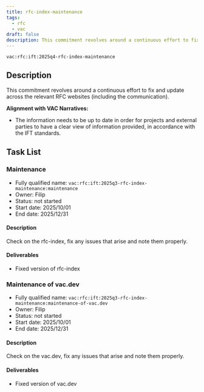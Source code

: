 ```yaml
---
title: rfc-index-maintenance
tags:
  - rfc
  - vac
draft: false
description: This commitment revolves around a continuous effort to fix and update across the relevant RFC websites (including the communication).
---
```


`vac:rfc:ift:2025q4-rfc-index-maintenance`

## Description

This commitment revolves around a continuous effort
to fix and update across the relevant RFC websites
(including the communication).

**Alignment with VAC Narratives:**

- The information needs to be up to date
in order for projects and external parties
to have a clear view of information provided,
in accordance with the IFT standards.

## Task List

### Maintenance

- Fully qualified name: `vac:rfc:ift:2025q3-rfc-index-maintenance:maintenance`
- Owner: Filip
- Status: not started
- Start date: 2025/10/01
- End date: 2025/12/31

#### Description

Check on the rfc-index,
fix any issues that arise and
note them properly.

#### Deliverables

- Fixed version of rfc-index

### Maintenance of vac.dev

- Fully qualified name: `vac:rfc:ift:2025q3-rfc-index-maintenance:maintenance-of-vac.dev`
- Owner: Filip
- Status: not started
- Start date: 2025/10/01
- End date: 2025/12/31

#### Description

Check on the vac.dev,
fix any issues that arise and
note them properly.

#### Deliverables

- Fixed version of vac.dev